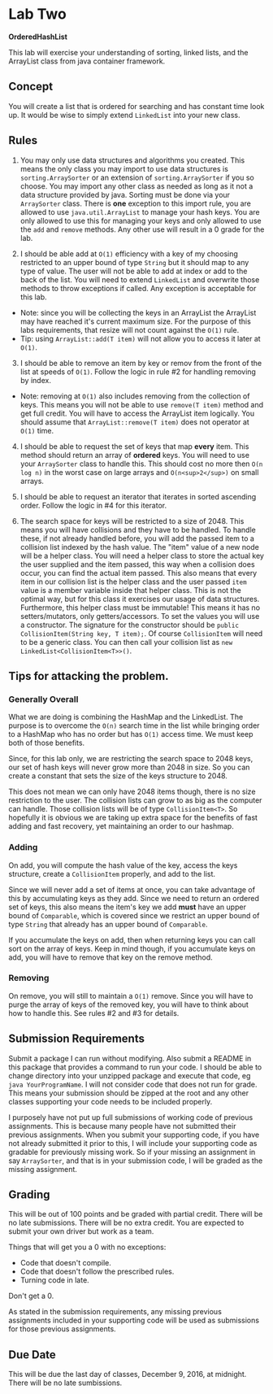 # Lab Two
**OrderedHashList**

This lab will exercise your understanding of sorting, linked lists, and the ArrayList class from java container framework.

## Concept
You will create a list that is ordered for searching and has constant time look up. It would be wise to simply extend `LinkedList` into your new class.

## Rules

1. You may only use data structures and algorithms you created. This means the only class you may import to use data structures is `sorting.ArraySorter` or an extension of `sorting.ArraySorter` if you so choose. You may import any other class as needed as long as it not a data structure provided by java. Sorting must be done via your `ArraySorter` class. There is **one** exception to this import rule, you are allowed to use `java.util.ArrayList` to manage your hash keys. You  are only allowed to use this for managing your keys and only allowed to use the `add` and `remove` methods. Any other use will result in a 0 grade for the lab.


2. I should be able add at `O(1)` efficiency with a key of my choosing restricted to an upper bound of type `String` but it should map to any type of value. The user will not be able to add at index or add to the back of the list. You will need to extend `LinkedList` and overwrite those methods to throw exceptions if called. Any exception is acceptable for this lab.

  * Note: since you will be collecting the keys in an ArrayList the ArrayList may have reached it's current maximum size. For the purpose of this labs requirements, that resize will not count against the `O(1)` rule.
  * Tip: using `ArrayList::add(T item)` will not allow you to access it later at `O(1)`.

3. I should be able to remove an item by key or remov from the front of the list at speeds of `O(1)`. Follow the logic in rule #2 for handling removing by index.
  * Note: removing at `O(1)` also includes removing from the collection of keys. This means you will not be able to use `remove(T item)` method and get full credit. You will have to access the ArrayList item logically. You should assume that `ArrayList::remove(T item)` does not operator at `O(1)` time.

4. I should be able to request the set of keys that map **every** item. This method should return an array of **ordered** keys. You will need to use your `ArraySorter` class to handle this. This should cost no more then `O(n log n)` in the worst case on large arrays and `O(n<sup>2</sup>)` on small arrays.

5. I should be able to request an iterator that iterates in sorted ascending order. Follow the logic in #4 for this iterator.

6. The search space for keys will be restricted to a size of 2048. This means you will have collisions and they have to be handled. To handle these, if not already handled before, you will add the passed item to a collision list indexed by the hash value. The "item" value of a new node will be a helper class. You will need a helper class to store the actual key the user supplied and the item passed, this way when a collision does occur, you can find the actual item passed. This also means that every item in our collision list is the helper class and the user passed `item` value is a member variable inside that helper class. This is not the optimal way, but for this class it exercises our usage of data structures. Furthermore, this helper class must be immutable! This means it has no setters/mutators, only getters/accessors. To set the values you will use a constructor. The signature for the constructor should be `public CollisionItem(String key, T item);`. Of course `CollisionItem` will need to be a generic class. You can then call your collision list as `new LinkedList<CollisionItem<T>>()`.


## Tips for attacking the problem.
### Generally Overall
What we are doing is combining the HashMap and the LinkedList. The purpose is to overcome the `O(n)` search time in the list while bringing order to a HashMap who has no order but has `O(1)` access time. We must keep both of those benefits.

Since, for this lab only, we are restricting the search space to 2048 keys, our set of hash keys will never grow more than 2048 in size. So you can create a constant that sets the size of the keys structure to 2048.

This does not mean we can only have 2048 items though, there is no size restriction to the user. The collision lists can grow to as big as the computer can handle.  Those collision lists will be of type `CollisionItem<T>`. So hopefully it is obvious we are taking up extra space for the benefits of fast adding and fast recovery, yet maintaining an order to our hashmap.

### Adding
On add, you will compute the hash value of the key, access the keys structure, create a `CollisionItem` properly, and add to the list.

Since we will never add a set of items at once, you can take advantage of this by accumulating keys as they add. Since we need to return an ordered set of keys, this also means the item's key we add **must** have an upper bound of `Comparable`, which is covered since we restrict an upper bound of type `String` that already has an upper bound of `Comparable`.

If you accumulate the keys on add, then when returning keys you can call sort on the array of keys. Keep in mind though, if you accumulate keys on add, you will have to remove that key on the remove method.

### Removing
On remove, you will still to maintain a `O(1)` remove. Since you will have to purge the array of keys of the removed key, you will have to think about how to handle this. See rules #2 and #3 for details.

## Submission Requirements
Submit a package I can run without modifying. Also submit a README in this package that provides a command to run your code. I should be able to change directory into your unzipped package and execute that code, eg `java YourProgramName`. I will not consider code that does not run for grade. This means your submission should be zipped at the root and any other classes supporting your code needs to be included properly.

I purposely have not put up full submissions of working code of previous assignments. This is because many people have not submitted their previous assignments. When you submit your supporting code, if you have not already submitted it prior to this, I will include your supporting code as gradable for previously missing work. So if your missing an assignment in say `ArraySorter`, and that is in your submission code, I will be graded as the missing assignment.

## Grading
This will be out of 100 points and be graded with partial credit. There will be no late submissions. There will be no extra credit. You are expected to submit your own driver but work as a team.

Things that will get you a 0 with no exceptions:
  * Code that doesn't compile.
  * Code that doesn't follow the prescribed rules.
  * Turning code in late.

Don't get a 0.

As stated in the submission requirements, any missing previous assignments included in your supporting code will be used as submissions for those previous assignments.

## Due Date
This will be due the last day of classes, December 9, 2016, at midnight. There will be no late sumbissions.
